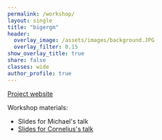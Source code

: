```yaml
---
permalink: /workshop/
layout: single
title: "bigergm"
header:
  overlay_image: /assets/images/background.JPG
  overlay_filter: 0.15
show_overlay_title: true
share: false
classes: wide
author_profile: true  
---
```



[Project website](https://www.corneliusfritz.com/bigergm)

Workshop materials:

- Slides for Michael's talk
- [Slides for Cornelius's talk](https://www.corneliusfritz.com/presentation/bigergm.html)
